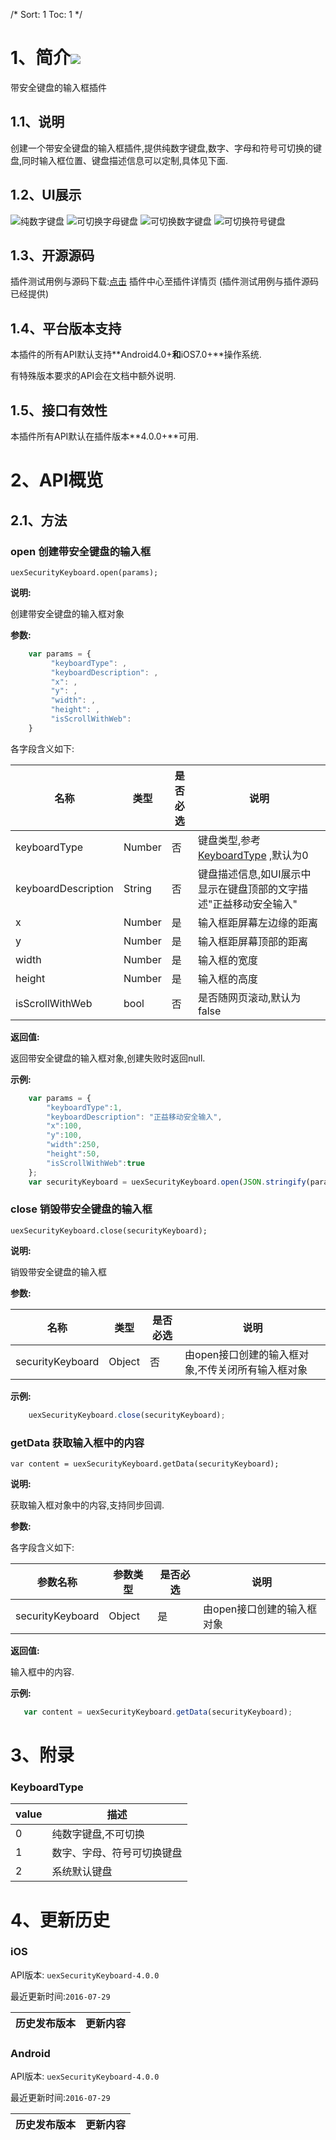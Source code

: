 /*
Sort: 1
Toc: 1
*/

# 1、简介[![](http://appcan-download.oss-cn-beijing.aliyuncs.com/%E5%85%AC%E6%B5%8B%2Fgf.png)]() <ignore>

带安全键盘的输入框插件

## 1.1、说明<ignore>

创建一个带安全键盘的输入框插件,提供纯数字键盘,数字、字母和符号可切换的键盘,同时输入框位置、键盘描述信息可以定制,具体见下面.

## 1.2、UI展示<ignore>

![纯数字键盘](https://raw.githubusercontent.com/AppCanOpenSource/appcan-docs-v2/master/%E7%95%8C%E9%9D%A2%E5%B8%83%E5%B1%80/uexSecurityKeyboard/ScreenShoot/1.png) ![可切换字母键盘](https://raw.githubusercontent.com/AppCanOpenSource/appcan-docs-v2/master/%E7%95%8C%E9%9D%A2%E5%B8%83%E5%B1%80/uexSecurityKeyboard/ScreenShoot/2.png)
![可切换数字键盘](https://raw.githubusercontent.com/AppCanOpenSource/appcan-docs-v2/master/%E7%95%8C%E9%9D%A2%E5%B8%83%E5%B1%80/uexSecurityKeyboard/ScreenShoot/3.png) ![可切换符号键盘](https://raw.githubusercontent.com/AppCanOpenSource/appcan-docs-v2/master/%E7%95%8C%E9%9D%A2%E5%B8%83%E5%B1%80/uexSecurityKeyboard/ScreenShoot/4.png)

## 1.3、开源源码<ignore>

插件测试用例与源码下载:[点击]() 插件中心至插件详情页 (插件测试用例与插件源码已经提供)
## 1.4、平台版本支持<ignore>

本插件的所有API默认支持**Android4.0+**和**iOS7.0+**操作系统.

有特殊版本要求的API会在文档中额外说明.

## 1.5、接口有效性<ignore>

本插件所有API默认在插件版本**4.0.0+**可用.
# 2、API概览<ignore>

## 2.1、方法<ignore>

###  open 创建带安全键盘的输入框

`uexSecurityKeyboard.open(params);`

**说明:**

创建带安全键盘的输入框对象

**参数:**

```javascript
    var params = {
         "keyboardType": ,
         "keyboardDescription": ,
         "x": ,
         "y": ,
         "width": ,
         "height": ,
         "isScrollWithWeb":
    }
```

各字段含义如下:

| 名称                  | 类型     | 是否必选 | 说明                                       |
| ------------------- | ------ | ---- | ---------------------------------------- |
| keyboardType        | Number | 否    | 键盘类型,参考[KeyboardType](#KeyboardType) ,默认为0 |
| keyboardDescription | String | 否    | 键盘描述信息,如UI展示中显示在键盘顶部的文字描述"正益移动安全输入"      |
| x                   | Number | 是    | 输入框距屏幕左边缘的距离                             |
| y                   | Number | 是    | 输入框距屏幕顶部的距离                              |
| width               | Number | 是    | 输入框的宽度                                   |
| height              | Number | 是    | 输入框的高度                                   |
| isScrollWithWeb     | bool   | 否    | 是否随网页滚动,默认为false                         |

**返回值:**

返回带安全键盘的输入框对象,创建失败时返回null.

**示例:**

```javascript
    var params = {
        "keyboardType":1,
        "keyboardDescription": "正益移动安全输入",
        "x":100,
        "y":100,
        "width":250,
        "height":50,
        "isScrollWithWeb":true
    };
    var securityKeyboard = uexSecurityKeyboard.open(JSON.stringify(params));
```

###  close 销毁带安全键盘的输入框

`uexSecurityKeyboard.close(securityKeyboard);`

**说明:**

销毁带安全键盘的输入框

**参数:**

| 名称               | 类型     | 是否必选 | 说明                          |
| ---------------- | ------ | ---- | --------------------------- |
| securityKeyboard | Object | 否    | 由open接口创建的输入框对象,不传关闭所有输入框对象 |


**示例:**

```javascript
    uexSecurityKeyboard.close(securityKeyboard);
```

###  getData 获取输入框中的内容

`var content = uexSecurityKeyboard.getData(securityKeyboard);`

**说明:**

获取输入框对象中的内容,支持同步回调.

**参数:**


各字段含义如下:

| 参数名称             | 参数类型   | 是否必选 | 说明              |
| ---------------- | ------ | ---- | --------------- |
| securityKeyboard | Object | 是    | 由open接口创建的输入框对象 |

**返回值:**

输入框中的内容.

**示例:**

```javascript
   var content = uexSecurityKeyboard.getData(securityKeyboard);
```


# 3、附录<ignore>

### KeyboardType<ignore>

| value | 描述            |
| ----- | ------------- |
| 0     | 纯数字键盘,不可切换    |
| 1     | 数字、字母、符号可切换键盘 |
| 2     | 系统默认键盘        |

# 4、更新历史<ignore>

### iOS<ignore>

API版本: `uexSecurityKeyboard-4.0.0`

最近更新时间:`2016-07-29`

| 历史发布版本 | 更新内容         |
| ------ | ------------ |

### Android<ignore>

API版本: `uexSecurityKeyboard-4.0.0`

最近更新时间:`2016-07-29`

| 历史发布版本 | 更新内容         |
| ------ | ------------ |
